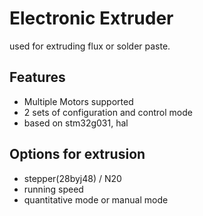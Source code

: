 
# Electronic Extruder

used for extruding flux or solder paste.

## Features

- Multiple Motors supported
- 2 sets of configuration and control mode
- based on stm32g031, hal

## Options for extrusion

- stepper(28byj48) / N20
- running speed
- quantitative mode or manual mode